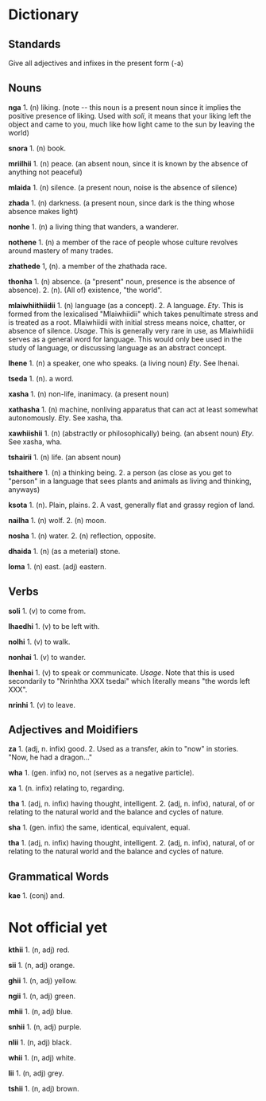 # Dictionary

## Standards
Give all adjectives and infixes in the present form (-a)

## Nouns
**nga** 1. (n) liking. (note -- this noun is a present noun since it implies the positive presence of liking. Used with *soli*, it means that your liking left the object and came to you, much like how light came to the sun by leaving the world)

**snora** 1. (n) book. 

**mriilhii** 1. (n) peace. (an absent noun, since it is known by the absence of anything not peaceful)

**mlaida** 1. (n) silence. (a present noun, noise is the absence of silence)

**zhada** 1. (n) darkness. (a present noun, since dark is the thing whose absence makes light)

**nonhe** 1. (n) a living thing that wanders, a wanderer.

**nothene** 1. (n) a member of the race of people whose culture revolves around mastery of many trades. 

**zhathede** 1, (n). a member of the zhathada race.

**thonha** 1. (n) absence. (a "present" noun, presence is the absence of absence). 2. (n). (All of) existence, "the world".

**mlaiwhiithiidii** 1. (n) language (as a concept). 2. A language.
*Ety*. This is formed from the lexicalised "Mlaiwhiidii" which takes penultimate stress and is treated as a root. Mlaiwhiidii with initial stress means noice, chatter, or absence of silence.
*Usage*. This is generally very rare in use, as Mlaiwhiidii serves as a general word for language. This would only bee used in the study of language, or discussing language as an abstract concept. 

**lhene** 1. (n) a speaker, one who speaks. (a living noun)
*Ety*. See lhenai.

**tseda** 1. (n). a word. 

**xasha** 1. (n) non-life, inanimacy. (a present noun)

**xathasha** 1. (n) machine, nonliving apparatus that can act at least somewhat autonomously. 
*Ety*. See xasha, tha.

**xawhiishii** 1. (n) (abstractly or philosophically) being. (an absent noun)
*Ety*. See xasha, wha.

**tshairii** 1. (n) life. (an absent noun)

**tshaithere** 1. (n) a thinking being. 2. a person (as close as you get to "person" in a language that sees plants and animals as living and thinking, anyways)

**ksota** 1. (n). Plain, plains. 2. A vast, generally flat and grassy region of land.

**nailha** 1. (n) wolf. 2. (n) moon.

**nosha** 1. (n) water. 2. (n) reflection, opposite.

**dhaida** 1. (n) (as a meterial) stone. 

**loma** 1. (n) east. (adj) eastern.


## Verbs
**soli** 1. (v) to come from.

**lhaedhi** 1. (v) to be left with.

**nolhi** 1. (v) to walk.

**nonhai** 1. (v) to wander. 

**lhenhai** 1. (v) to speak or communicate.
*Usage*. Note that this is used secondarily to "Nrinhtha XXX tsedai" which literally means "the words left XXX".

**nrinhi** 1. (v) to leave.


## Adjectives and Moidifiers
**za** 1. (adj, n. infix) good. 2. Used as a transfer, akin to "now" in stories. "Now, he had a dragon..."

**wha** 1. (gen. infix) no, not (serves as a negative particle).

**xa** 1. (n. infix) relating to, regarding.

**tha** 1. (adj, n. infix) having thought, intelligent. 2. (adj, n. infix), natural, of or relating to the natural world and the balance and cycles of nature.

**sha**  1. (gen. infix) the same, identical, equivalent, equal.

**tha** 1. (adj, n. infix) having thought, intelligent. 2. (adj, n. infix), natural, of or relating to the natural world and the balance and cycles of nature.

## Grammatical Words
**kae** 1. (conj) and.


# Not official yet
**kthii** 1. (n, adj) red.

**sii** 1. (n, adj) orange.

**ghii** 1. (n, adj) yellow.

**ngii** 1. (n, adj) green.

**mhii** 1. (n, adj) blue.

**snhii** 1. (n, adj) purple.

**nlii** 1. (n, adj) black.

**whii** 1. (n, adj) white.

**lii** 1. (n, adj) grey.

**tshii** 1. (n, adj) brown.
